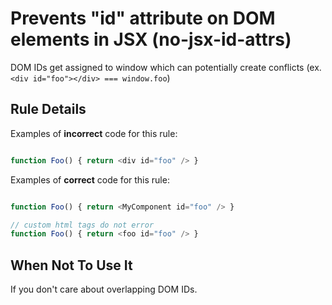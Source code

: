 # Prevents "id" attribute on DOM elements in JSX (no-jsx-id-attrs)

DOM IDs get assigned to window which can potentially create conflicts (ex. `<div id="foo"></div> === window.foo`)


## Rule Details

Examples of **incorrect** code for this rule:

```js

function Foo() { return <div id="foo" /> }

```

Examples of **correct** code for this rule:

```js

function Foo() { return <MyComponent id="foo" /> }

// custom html tags do not error
function Foo() { return <foo id="foo" /> }

```

## When Not To Use It

If you don't care about overlapping DOM IDs.
